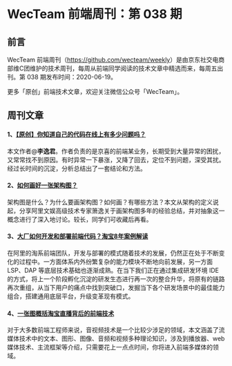 # WecTeam 前端周刊：第 038 期

## 前言

WecTeam 前端周刊（<https://github.com/wecteam/weekly>）是由京东社交电商部维C团维护的技术周刊，每周从前端同学阅读的技术文章中精选而来，每周五出刊。第 038 期发布时间：2020-06-19。

更多「原创」前端技术文章，欢迎关注微信公众号「WecTeam」。

## 周刊文章

#### 1、[【原创】你知道自己的代码在线上有多少问题吗？](https://mp.weixin.qq.com/s/kxBObdhfOOh19rlGQ3gHWA)

本文作者@**李逸君**。作者负责的是京喜的前端某业务，长期受到大量异常的困扰，又常常找不到原因。有时异常一下暴涨，又降了回去，定位不到问题，深受其扰。经过长时间的沉淀，分析总结出了一套结论和方法。

#### 2、[如何画好一张架构图？](https://mp.weixin.qq.com/s/2HjvNnfP7bLNQF5xh8PxIQ)

架构图是什么？为什么要画架构图？如何画？有哪些方法？本文从架构的定义说起，分享阿里文娱高级技术专家箫逸关于画架构图多年的经验总结，并对抽象这一概念进行了深入地讨论。较长，同学们可收藏后再看。

#### 3、[大厂如何开发和部署前端代码？淘宝8年案例解读](https://juejin.im/post/5ee73e416fb9a047d564704e)

在阿里的淘系前端团队，开发与部署的模式随着技术的发展，仍然正在处于不断变化的过程中。一方面体系内外纷繁复杂的能力模块不断地向前发展，另一方面 LSP、DAP 等底层技术基础也逐渐成熟。在当下我们正在通过集成研发环境 IDE 的方式，将上一个阶段孵化沉淀的研发生态进行再一次的整合升华，将原有的链路再次重组，从当下用户的痛点中找到突破口，发掘当下各个研发场景中的最佳能力组合，搭建通用底层平台，升级变革现有模式。

#### 4、[一张图概括淘宝直播背后的前端技术](https://mp.weixin.qq.com/s/oDuwbncq9B1wC0wmp83zpQ)

对于大多数前端工程师来说，音视频技术是一个比较少涉足的领域，本文涵盖了流媒体技术中的文本、图形、图像、音频和视频多种理论知识，涉及到播放器、web媒体技术、主流框架等介绍，只需要花上一点点时间，你将进入前端多媒体的领域。
